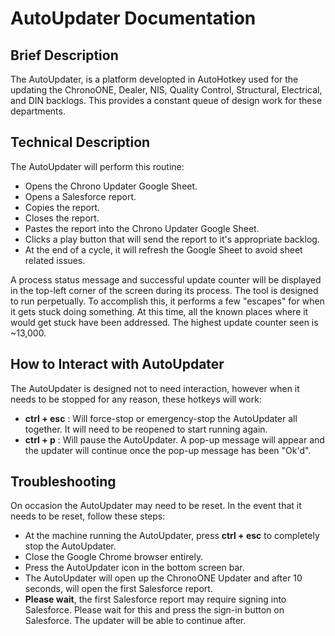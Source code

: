 # AutoUpdater Documentation
## Brief Description

The AutoUpdater, is a platform developted in AutoHotkey used for the updating the ChronoONE, Dealer, NIS, Quality Control, Structural, Electrical, and DIN backlogs. This provides a constant queue of design work for these departments.

## Technical Description

The AutoUpdater will perform this routine:

* Opens the Chrono Updater Google Sheet.
* Opens a Salesforce report.
* Copies the report.
* Closes the report.
* Pastes the report into the Chrono Updater Google Sheet.
* Clicks a play button that will send the report to it's appropriate backlog.
* At the end of a cycle, it will refresh the Google Sheet to avoid sheet related issues.

A process status message and successful update counter will be displayed in the top-left corner of the screen during its process. The tool is designed to run perpetually. To accomplish this, it performs a few "escapes" for when it gets stuck doing something. At this time, all the known places where it would get stuck have been addressed. The highest update counter seen is ~13,000.

## How to Interact with AutoUpdater

The AutoUpdater is designed not to need interaction, however when it needs to be stopped for any reason, these hotkeys will work:

* **ctrl + esc** : Will force-stop or emergency-stop the AutoUpdater all together. It will need to be reopened to start running again.
* **ctrl + p** : Will pause the AutoUpdater. A pop-up message will appear and the updater will continue once the pop-up message has been "Ok'd".

## Troubleshooting
On occasion the AutoUpdater may need to be reset. In the event that it needs to be reset, follow these steps:

* At the machine running the AutoUpdater, press **ctrl + esc** to completely stop the AutoUpdater.
* Close the Google Chrome browser entirely.
* Press the AutoUpdater icon in the bottom screen bar.
* The AutoUpdater will open up the ChronoONE Updater and after 10 seconds, will open the first Salesforce report.
* **Please wait**, the first Salesforce report may require signing into Salesforce. Please wait for this and press the sign-in button on Salesforce. The updater will be able to continue after.
